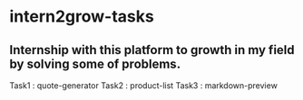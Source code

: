 # intern2grow-tasks
Internship with this platform to growth in my field by solving some of problems.
---

Task1 : quote-generator
Task2 : product-list
Task3 : markdown-preview
